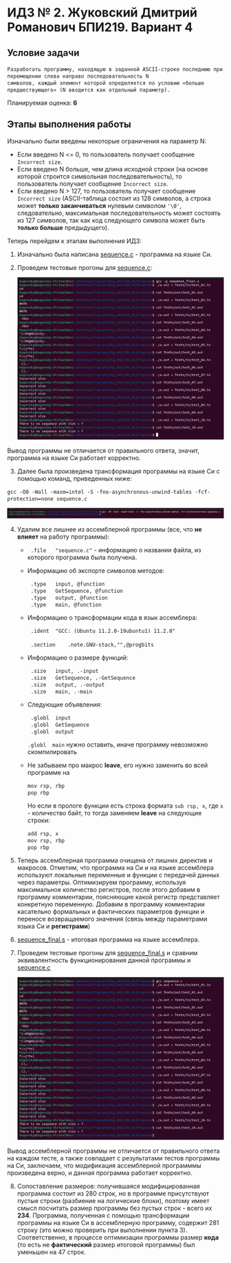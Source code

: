 # ИДЗ № 2. Жуковский Дмитрий Романович БПИ219. Вариант 4 

## Условие задачи
```
Разработать программу, находящую в заданной ASCII-строке последнюю при перемещении слева направо последовательность N
символов, каждый элемент которой определяется по условию «больше предшествующего» (N вводится как отдельный параметр).
```
Планируемая оценка: **6** 

## Этапы выполнения работы

Изначально были введены некоторые ограничения на параметр N:
- Если введено N <= 0, то пользователь получает сообщение `Incorrect size`.
- Если введено N больше, чем длина исходной строки (на основе которой строится символьная последовательность), то пользователь получает сообщение `Incorrect size`.
- Если введено N > 127, то пользователь получает сообщение `Incorrect size` (ASCII-таблица состоит из 128 символов, а строка может **только заканчиваться** нулевым символом `'\0'`, следовательно, максимальная последовательность может состоять из 127 символов, так как код следующего символа может быть **только больше** предыдущего).

Теперь перейдем к этапам выполнения ИДЗ:
1. Изначально была написана [sequence.c](https://github.com/bugovsky/CSA_IHW_02/blob/main/Programs/sequence.c) - программа на языке Си.
2. Проведем тестовые прогоны для [sequence.c](https://github.com/bugovsky/CSA_IHW_02/blob/main/Programs/sequence.c):

	![](https://github.com/bugovsky/CSA_IHW_02/blob/main/Images/asm_tests.png)

Вывод программы не отличается от правильного ответа, значит, программа на языке Си работает корректно.

3. Далее была произведена трансформация программы на языке Си с помощью команд, приведенных ниже: 
```
gcc -O0 -Wall -masm=intel -S -fno-asynchronous-unwind-tables -fcf-protection=none sequence.c
```

![](https://github.com/bugovsky/CSA_IHW_02/blob/main/Images/transform.png)

4. Удалим все лишнее из ассемблерной программы (все, что **не влияет** на работу программы):
    - `	.file	"sequence.c"` -  информацию о названии файла, из которого программа была получена.
    - Информацию об экспорте символов методов:
    
       ```
        .type	input, @function
        .type	GetSequence, @function
        .type	output, @function
        .type	main, @function
       ```
     - Информацию о трансформации кода в язык ассемблера:
     
       ```
      	.ident	"GCC: (Ubuntu 11.2.0-19ubuntu1) 11.2.0"

	    .section	.note.GNU-stack,"",@progbits
       ```
     - Информацию о размере функций:
       ```
        .size	input, .-input
        .size	GetSequence, .-GetSequence
        .size	output, .-output
        .size	main, .-main
       ```
     - Следующие объявления:
       ```
        .globl	input
        .globl	GetSequence
        .globl	output
       ```
       `.globl	main` нужно оставить, иначе программу невозможно скомпилировать
     - Не забываем про макрос **leave**, его нужно заменить во всей программе на
        ```
        mov rsp, rbp
        pop rbp
        ```
        Но если в прологе функции есть строка формата `sub rsp, x`, где `x` - количество байт, то тогда заменяем **leave** на следующие строки:
        ```
        add rsp, x
        mov rsp, rbp
        pop rbp
        ```
5. Теперь ассемблерная программа очищена от лишних директив и макросов. Отметим, что программа на Си и на языке ассемблера используют локальные переменные и функции с передачей данных через параметры. Оптимизируем программу, используя максимальное количество регистров, после этого добавим в программу комментарии, поясняющие какой регистр представляет конкретную переменную. Добавим в программу комментарии касательно формальных и фактических параметров функции и переносе возвращаемого значения (связь между параметрами языка Си и **регистрами**)
6. [sequence_final.s](https://github.com/bugovsky/CSA_IHW_02/blob/main/Programs/sequence_final.s) - итоговая программа на языке ассемблера.
7. Проведем тестовые прогоны для [sequence_final.s](https://github.com/bugovsky/CSA_IHW_02/blob/main/Programs/sequence_final.s) и сравним эквивалентность функционирования данной программы и [sequence.c](https://github.com/bugovsky/CSA_IHW_02/blob/main/Programs/sequence.c)
    
	![](https://github.com/bugovsky/CSA_IHW_02/blob/main/Images/c_tests.png)  
	
Вывод ассемблерной программы не отличается от правильного ответа на каждом тесте, а также совпадает с результатами тестов программы на Си, заключаем, что модификация ассемблерной программмы произведена верно, и данная программа работает корректно.  

8. Сопоставление размеров: получившаяся модифицированная программа состоит из 280 строк, но в программе присутствуют пустые строки (разбиение на логические блоки), поэтому имеет смысл посчитать размер программы без пустых строк - всего их **234**. Программа, полученная с помощью трансформации программы на языке Си в ассемблерную программу, содержит 281 строку (это можно проверить при выполнении пункта 3). Соответственно, в процессе оптимизации программы размер **кода** (то есть не **фактический** размер итоговой программы) был уменьшен на 47 строк.
